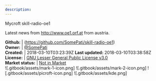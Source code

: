 ```yaml
---
description: 
---
```

Mycroft skill-radio-oe1

Latest news from http://www.oe1.orf.at from austria.

**Github:** | (https://github.com/SomePati/skill-radio-oe1)  
**Owner:** | [@SomePati](https://github.com/SomePati)  
**Created:** | 2018-03-10T03:23:39Z  **Last updated:** 2018-03-10T03:38:58Z  
**License:** | [GNU Lesser General Public License v3.0](https://api.github.com/licenses/lgpl-3.0)  
**Market status:** | [Not in Market](https://market.mycroft.ai/skill/)  
 ![.gitbook/assets/mark-1-icon.png]  ![.gitbook/assets/mark-2-icon.png]  ![.gitbook/assets/picroft-icon.png]  ![.gitbook/assets/kde.png]  
